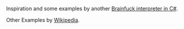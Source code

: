Inspiration and some examples by another [Brainfuck interpreter in C#](https://github.com/BADF00D/BrainfuckInterpreter).

Other Examples by [Wikipedia](https://en.wikipedia.org/w/index.php?title=Brainfuck&oldid=765335885).